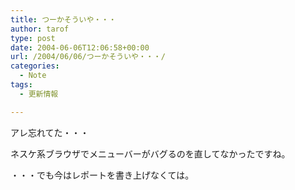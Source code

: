 ```yaml
---
title: つーかそういや・・・
author: tarof
type: post
date: 2004-06-06T12:06:58+00:00
url: /2004/06/06/つーかそういや・・・/
categories:
  - Note
tags:
  - 更新情報

---
```

アレ忘れてた・・・
  
ネスケ系ブラウザでメニューバーがバグるのを直してなかったですね。
  
・・・でも今はレポートを書き上げなくては。